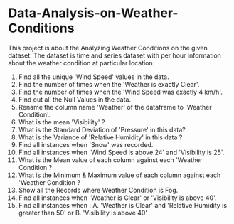 # Data-Analysis-on-Weather-Conditions
This project is about the Analyzing Weather Conditions on the given dataset. 
The dataset is time and series dataset with per hour information about the weather condition at particular location

1)  Find all the unique 'Wind Speed' values in the data.
2) Find the number of times when the 'Weather is exactly Clear'.
3) Find the number of times when the 'Wind Speed was exactly 4 km/h'.
4) Find out all the Null Values in the data.
5) Rename the column name 'Weather' of the dataframe to 'Weather Condition'.
6) What is the mean 'Visibility' ?
7) What is the Standard Deviation of 'Pressure'  in this data?
8) What is the Variance of 'Relative Humidity' in this data ?
9) Find all instances when 'Snow' was recorded.
10) Find all instances when 'Wind Speed is above 24' and 'Visibility is 25'.
11) What is the Mean value of each column against each 'Weather Condition ?
12) What is the Minimum & Maximum value of each column against each 'Weather Condition ?
13) Show all the Records where Weather Condition is Fog.
14) Find all instances when 'Weather is Clear' or 'Visibility is above 40'.
15) Find all instances when :
A. 'Weather is Clear' and 'Relative Humidity is greater than 50'
or
B. 'Visibility is above 40'

